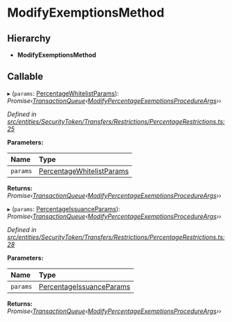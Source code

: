 # ModifyExemptionsMethod

## Hierarchy

* **ModifyExemptionsMethod**

## Callable

▸ \(`params`: [PercentageWhitelistParams](../interfaces/_entities_securitytoken_transfers_restrictions_percentagerestrictions_.percentagewhitelistparams.md)\): _Promise‹_[_TransactionQueue_](../classes/_entities_transactionqueue_.transactionqueue.md)_‹_[_ModifyPercentageExemptionsProcedureArgs_](../interfaces/_types_index_.modifypercentageexemptionsprocedureargs.md)_››_

_Defined in_ [_src/entities/SecurityToken/Transfers/Restrictions/PercentageRestrictions.ts:25_](https://github.com/PolymathNetwork/polymath-sdk/blob/e8bbc1e/src/entities/SecurityToken/Transfers/Restrictions/PercentageRestrictions.ts#L25)

**Parameters:**

| Name | Type |
| :--- | :--- |
| `params` | [PercentageWhitelistParams](../interfaces/_entities_securitytoken_transfers_restrictions_percentagerestrictions_.percentagewhitelistparams.md) |

**Returns:** _Promise‹_[_TransactionQueue_](../classes/_entities_transactionqueue_.transactionqueue.md)_‹_[_ModifyPercentageExemptionsProcedureArgs_](../interfaces/_types_index_.modifypercentageexemptionsprocedureargs.md)_››_

▸ \(`params`: [PercentageIssuanceParams](../interfaces/_entities_securitytoken_transfers_restrictions_percentagerestrictions_.percentageissuanceparams.md)\): _Promise‹_[_TransactionQueue_](../classes/_entities_transactionqueue_.transactionqueue.md)_‹_[_ModifyPercentageExemptionsProcedureArgs_](../interfaces/_types_index_.modifypercentageexemptionsprocedureargs.md)_››_

_Defined in_ [_src/entities/SecurityToken/Transfers/Restrictions/PercentageRestrictions.ts:28_](https://github.com/PolymathNetwork/polymath-sdk/blob/e8bbc1e/src/entities/SecurityToken/Transfers/Restrictions/PercentageRestrictions.ts#L28)

**Parameters:**

| Name | Type |
| :--- | :--- |
| `params` | [PercentageIssuanceParams](../interfaces/_entities_securitytoken_transfers_restrictions_percentagerestrictions_.percentageissuanceparams.md) |

**Returns:** _Promise‹_[_TransactionQueue_](../classes/_entities_transactionqueue_.transactionqueue.md)_‹_[_ModifyPercentageExemptionsProcedureArgs_](../interfaces/_types_index_.modifypercentageexemptionsprocedureargs.md)_››_

